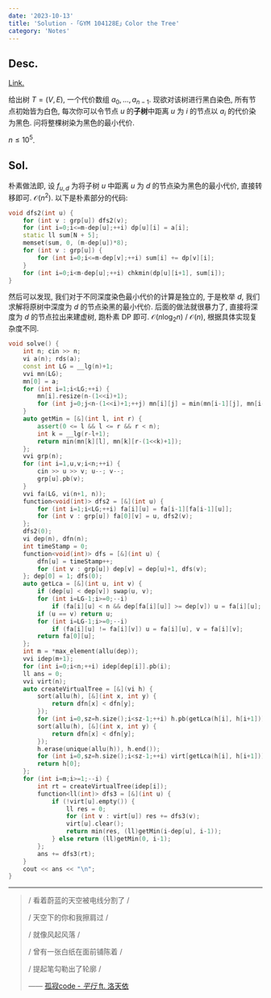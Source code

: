 ```yaml
---
date: '2023-10-13'
title: 'Solution -「GYM 104128E」Color the Tree'
category: 'Notes'
---
```


## Desc.

[Link.](https://codeforces.com/gym/104128/problem/E)

给出树 $T=(V,E)$, 一个代价数组 $a_0,\dots, a_{n-1}$. 现欲对该树进行黑白染色, 所有节点初始皆为白色, 每次你可以令节点 $u$ 的**子树**中距离 $u$ 为 $i$ 的节点以 $a_i$ 的代价染为黑色. 问将整棵树染为黑色的最小代价.

$n \leqslant 10^5$.

## Sol.

朴素做法即, 设 $f_{u, d}$ 为将子树 $u$ 中距离 $u$ 为 $d$ 的节点染为黑色的最小代价, 直接转移即可. $\mathcal O(n^2)$. 以下是朴素部分的代码:

```cpp
void dfs2(int u) {
    for (int v : grp[u]) dfs2(v);
    for (int i=0;i<=m-dep[u];++i) dp[u][i] = a[i];
    static ll sum[N + 5];
    memset(sum, 0, (m-dep[u])*8);
    for (int v : grp[u]) {
        for (int i=0;i<=m-dep[v];++i) sum[i] += dp[v][i];
    }
    for (int i=0;i<m-dep[u];++i) chkmin(dp[u][i+1], sum[i]);
}
```

然后可以发现, 我们对于不同深度染色最小代价的计算是独立的, 于是枚举 $d$, 我们求解将原树中深度为 $d$ 的节点染黑的最小代价. 后面的做法就很暴力了, 直接将深度为 $d$ 的节点拉出来建虚树, 跑朴素 DP 即可. $\mathcal O(n\log_2 n)$ / $\mathcal O(n)$, 根据具体实现复杂度不同.

```cpp
void solve() {
    int n; cin >> n;
    vi a(n); rds(a);
    const int LG = __lg(n)+1;
    vvi mn(LG);
    mn[0] = a;
    for (int i=1;i<LG;++i) {
        mn[i].resize(n-(1<<i)+1);
        for (int j=0;j<n-(1<<i)+1;++j) mn[i][j] = min(mn[i-1][j], mn[i-1][j+(1<<i-1)]);
    }
    auto getMin = [&](int l, int r) {
        assert(0 <= l && l <= r && r < n);
        int k = __lg(r-l+1);
        return min(mn[k][l], mn[k][r-(1<<k)+1]);
    };
    vvi grp(n);
    for (int i=1,u,v;i<n;++i) {
        cin >> u >> v; u--; v--;
        grp[u].pb(v);
    }
    vvi fa(LG, vi(n+1, n));
    function<void(int)> dfs2 = [&](int u) {
        for (int i=1;i<LG;++i) fa[i][u] = fa[i-1][fa[i-1][u]];
        for (int v : grp[u]) fa[0][v] = u, dfs2(v);
    };
    dfs2(0);
    vi dep(n), dfn(n);
    int timeStamp = 0;
    function<void(int)> dfs = [&](int u) {
        dfn[u] = timeStamp++;
        for (int v : grp[u]) dep[v] = dep[u]+1, dfs(v);
    }; dep[0] = 1; dfs(0);
    auto getLca = [&](int u, int v) {
        if (dep[u] < dep[v]) swap(u, v);
        for (int i=LG-1;i>=0;--i)
            if (fa[i][u] < n && dep[fa[i][u]] >= dep[v]) u = fa[i][u];
        if (u == v) return u;
        for (int i=LG-1;i>=0;--i)
            if (fa[i][u] != fa[i][v]) u = fa[i][u], v = fa[i][v];
        return fa[0][u];
    };
    int m = *max_element(allu(dep));
    vvi idep(m+1);
    for (int i=0;i<n;++i) idep[dep[i]].pb(i);
    ll ans = 0;
    vvi virt(n);
    auto createVirtualTree = [&](vi h) {
        sort(allu(h), [&](int x, int y) {
            return dfn[x] < dfn[y];
        });
        for (int i=0,sz=h.size();i<sz-1;++i) h.pb(getLca(h[i], h[i+1]));
        sort(allu(h), [&](int x, int y) {
            return dfn[x] < dfn[y];
        });
        h.erase(unique(allu(h)), h.end());
        for (int i=0,sz=h.size();i<sz-1;++i) virt[getLca(h[i], h[i+1])].pb(h[i+1]);
        return h[0];
    };
    for (int i=m;i>=1;--i) {
        int rt = createVirtualTree(idep[i]);
        function<ll(int)> dfs3 = [&](int u) {
            if (!virt[u].empty()) {
                ll res = 0;
                for (int v : virt[u]) res += dfs3(v);
                virt[u].clear();
                return min(res, (ll)getMin(i-dep[u], i-1));
            } else return (ll)getMin(0, i-1);
        };
        ans += dfs3(rt);
    }
    cout << ans << "\n";
}
```

--- 

> / 看着蔚蓝的天空被电线分割了 /
> 
> / 天空下的你和我擦肩过 /
> 
> / 就像风起风落 /
> 
> / 曾有一张白纸在面前铺陈着 /
> 
> / 提起笔勾勒出了轮廓 /
> 
> —— [孤寂code - *平行* ft. 洛天依](https://mzh.moegirl.org.cn/%E5%B9%B3%E8%A1%8C)